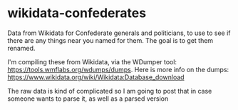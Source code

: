 # wikidata-confederates
Data from Wikidata for Confederate generals and politicians, to use to see if there are any things near you named for them. The goal is to get them renamed.

I'm compiling these from Wikidata, via the WDumper tool: https://tools.wmflabs.org/wdumps/dumps. Here is more info on the dumps: https://www.wikidata.org/wiki/Wikidata:Database_download

The raw data is kind of complicated so I am going to post that in case someone wants to parse it, as well as a parsed version 
